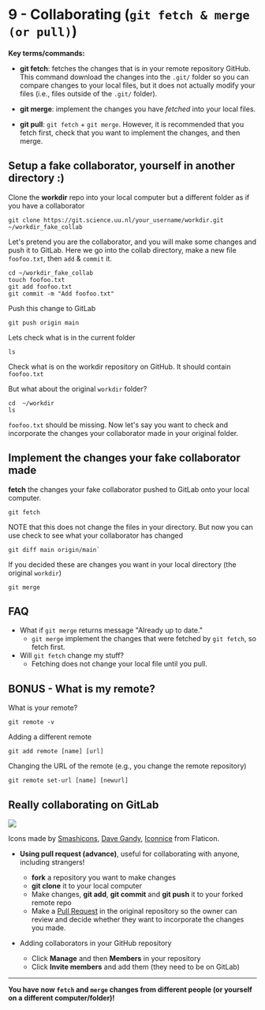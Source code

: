 # 9 - Collaborating (`git fetch & merge (or pull)`)

**Key terms/commands:**

* **git fetch**: fetches the changes that is in your remote repository GitHub. This command download the changes into the `.git/` folder so you can compare changes to your local files, but it does not actually modify your files (i.e., files outside of the `.git/` folder).

* **git merge**: implement the changes you have *fetched* into your local files.

* **git pull**: `git fetch` + `git merge`. However, it is recommended that you fetch first, check that you want to implement the changes, and then merge.


## Setup a fake collaborator, yourself in another directory :)

Clone the **workdir** repo into your local computer but a different folder as if you have a collaborator

```
git clone https://git.science.uu.nl/your_username/workdir.git ~/workdir_fake_collab
```

Let's pretend you are the collaborator, and you will make some changes and push it to GitLab.
Here we go into the collab directory, make a new file `foofoo.txt`, then `add` & `commit` it.

```
cd ~/workdir_fake_collab
touch foofoo.txt
git add foofoo.txt
git commit -m "Add foofoo.txt"
```

Push this change to GitLab

```
git push origin main
```

Lets check what is in the current folder

```
ls
```

Check what is on the workdir repository on GitHub. It should contain `foofoo.txt`

But what about the original `workdir` folder?

```
cd  ~/workdir
ls
```

`foofoo.txt` should be missing. Now let's say you want to check and incorporate the changes your collaborator made in your original folder.

## Implement the changes your fake collaborator made

**fetch** the changes your fake collaborator pushed to GitLab onto your local computer.

```
git fetch
```

NOTE that this does not change the files in your directory. But now you can use check to see what your collaborator has changed

```
git diff main origin/main`
```

If you decided these are changes you want in your local directory (the original `workdir`)

```
git merge
```

## FAQ
* What if `git merge` returns message "Already up to date."
	+ `git merge` implement the changes that were fetched by `git fetch`, so fetch first.
* Will `git fetch` change my stuff?
	+ Fetching does not change your local file until you pull.

## BONUS - What is my remote?
What is your remote?

```
git remote -v
```

Adding a different remote

```
git add remote [name] [url]
```

Changing the URL of the remote (e.g., you change the remote repository)

```
git remote set-url [name] [newurl]
```

## Really collaborating on GitLab

![](img/ch9_collab_fig.png)


Icons made by [Smashicons](https://www.flaticon.com/authors/smashicons), [Dave Gandy](https://www.flaticon.com/authors/dave-gandy), [Iconnice](https://www.flaticon.com/authors/iconnice) from Flaticon.

* **Using pull request (advance)**, useful for collaborating with anyone, including strangers!
	+ **fork** a repository you want to make changes
	+ **git clone** it to your local computer
	+ Make changes, **git add**, **git commit** and **git push** it to your forked remote repo
	+ Make a [Pull Request](https://docs.gitlab.com/ee/user/project/merge_requests/creating_merge_requests.html) in the original repository so the owner can review and decide whether they want to incorporate the changes you made.

* Adding collaborators in your GitHub repository
	+ Click **Manage** and then **Members** in your repository
	+ Click **Invite members** and add them (they need to be on GitLab)


***
**You have now `fetch` and `merge` changes from different people (or yourself on a different computer/folder)!**


